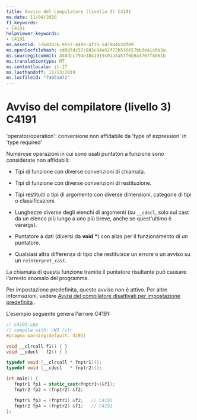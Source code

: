 ```yaml
---
title: Avviso del compilatore (livello 3) C4191
ms.date: 11/04/2016
f1_keywords:
- C4191
helpviewer_keywords:
- C4191
ms.assetid: 576d3bc6-95b7-448a-af31-5d798452df09
ms.openlocfilehash: cd0d7dc57c8d3c94a52f72b536657bb3ea1c6b3a
ms.sourcegitcommit: 458dcc794e3841919c01a3a5ff6b9a3767f8861b
ms.translationtype: MT
ms.contentlocale: it-IT
ms.lasthandoff: 11/13/2019
ms.locfileid: "74051872"
---
```

# <a name="compiler-warning-level-3-c4191"></a>Avviso del compilatore (livello 3) C4191

'operator/operation': conversione non affidabile da 'type of expression' in 'type required'

Numerose operazioni in cui sono usati puntatori a funzione sono considerate non affidabili:

- Tipi di funzione con diverse convenzioni di chiamata.

- Tipi di funzione con diverse convenzioni di restituzione.

- Tipi restituiti o tipi di argomento con diverse dimensioni, categorie di tipi o classificazioni.

- Lunghezze diverse degli elenchi di argomenti (su `__cdecl`, solo sul cast da un elenco più lungo a uno più breve, anche se quest'ultimo è varargs).

- Puntatore a dati (diversi da **void** <strong>\*</strong>) con alias per il funzionamento di un puntatore.

- Qualsiasi altra differenza di tipo che restituisce un errore o un avviso su un `reinterpret_cast`.

La chiamata di questa funzione tramite il puntatore risultante può causare l'arresto anomalo del programma.

Per impostazione predefinita, questo avviso non è attivo. Per altre informazioni, vedere [Avvisi del compilatore disattivati per impostazione predefinita](../../preprocessor/compiler-warnings-that-are-off-by-default.md) .

L'esempio seguente genera l'errore C4191:

```cpp
// C4191.cpp
// compile with: /W3 /clr
#pragma warning(default: 4191)

void __clrcall f1() { }
void __cdecl   f2() { }

typedef void (__clrcall * fnptr1)();
typedef void (__cdecl   * fnptr2)();

int main() {
   fnptr1 fp1 = static_cast<fnptr1>(&f1);
   fnptr2 fp2 = (fnptr2) &f2;

   fnptr1 fp3 = (fnptr1) &f2;   // C4191
   fnptr2 fp4 = (fnptr2) &f1;   // C4191
};
```